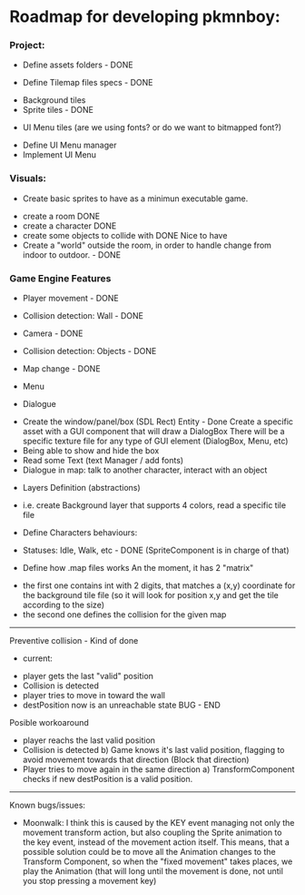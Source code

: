 # Roadmap for developing pkmnboy:

### Project:
- Define assets folders - DONE

- Define Tilemap files specs - DONE
* Background tiles
* Sprite tiles - DONE

- UI Menu tiles (are we using fonts? or do we want to bitmapped font?)
* Define UI Menu manager
* Implement UI Menu

### Visuals:
- Create basic sprites to have as a minimun executable game.
* create a room DONE
* create a character DONE
* create some objects to collide with DONE 
Nice to have
* Create a "world" outside the room, in order to handle change from indoor to outdoor. - DONE

### Game Engine Features
- Player movement - DONE
- Collision detection: Wall - DONE
- Camera - DONE
- Collision detection: Objects - DONE

- Map change - DONE

- Menu

- Dialogue
* Create the window/panel/box (SDL Rect) Entity - Done
Create a specific asset with a GUI component that will draw a DialogBox
There will be a specific texture file for any type of GUI element (DialogBox, Menu, etc)
* Being able to show and hide the box
* Read some Text (text Manager / add fonts)
* Dialogue in map: talk to another character, interact with an object

- Layers Definition (abstractions)
* i.e. create Background layer that supports 4 colors, read a specific tile file 
- Define Characters behaviours:
* Statuses: Idle, Walk, etc - DONE 
(SpriteComponent is in charge of that)
- Define how .map files works
An the moment, it has 2 "matrix"
* the first one contains int with 2 digits, that matches a (x,y) coordinate for the
background tile file (so it will look for position x,y and get the tile according to the size)
* the second one defines the collision for the given map




------------------

Preventive collision - Kind of done

* current:
- player gets the last "valid" position
- Collision is detected
- player tries to move in toward the wall
- destPosition now is an unreachable state
BUG - END

Posible workoaround
- player reachs the last valid position
- Collision is detected
b) Game knows it's last valid position, flagging to avoid movement towards that direction
(Block that direction)
- Player tries to move again in the same direction
a) TransformComponent checks if new destPosition is a valid position.

------------------

Known bugs/issues:

- Moonwalk: I think this is caused by the KEY event managing not only the movement transform action, but also coupling the Sprite animation
to the key event, instead of the movement action itself. This means, that a possible solution could be to move all the Animation changes
to the Transform Component, so when the "fixed movement" takes places, we play the Animation (that will long until the movement is done, not
until you stop pressing a movement key)  

